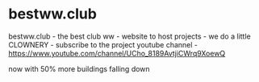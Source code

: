 # bestww.club
bestww.club -
the best club ww -
website to host projects -
we do a little CLOWNERY -
subscribe to the project youtube channel - https://www.youtube.com/channel/UCho_8189AvtjiCWrq9XoewQ

now with 50% more buildings falling down
